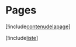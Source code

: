 # Pages

[!include[contenudelapage](pages.contenudelapage.autogen.md)]

[!include[liste](pages.liste.autogen.md)]



















